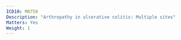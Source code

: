 ```yaml
---
ICD10: M0750
Description: "Arthropathy in ulcerative colitis: Multiple sites"
Matters: Yes
Weight: 1
---
```

